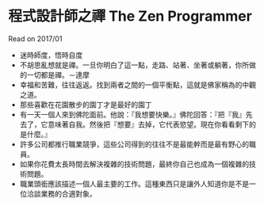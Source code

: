 # 程式設計師之禪 The Zen Programmer

Read on 2017/01

- 迷時師度，悟時自度
- 不胡思亂想就是禪。一旦你明白了這一點，走路、站著、坐著或躺著，你所做的一切都是禪。－達摩
- 幸福和苦難，往往返返。找到兩者之間的一個平衡點，這就是佛家稱為的中觀之道。
- 那些喜歡在花園散步的園丁才是最好的園丁
- 有一天一個人來到佛陀面前。他說：『我想要快樂。』佛陀回答：『把『我』先去了，它意味著自我。然後把『想要』去掉，它代表慾望。現在你看看剩下的是什麼。』
- 許多公司都推行職業競爭，這些公司得到的往往不是最能幹而是最有野心的職員。
- 如果你花費太長時間去解決複雜的技術問題，最終你自己也成為一個複雜的技術問題。
- 職業頭銜應該描述一個人最主要的工作。這種東西只是讓外人知道你是不是一位洽談業務的合適對象。
